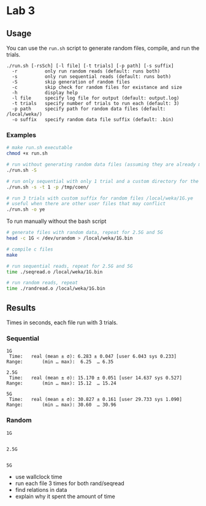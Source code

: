 # Lab 3

## Usage

You can use the `run.sh` script to generate random files, compile, and run the trials.

```text
./run.sh [-rsSch] [-l file] [-t trials] [-p path] [-s suffix]
  -r          only run random reads (default: runs both)
  -s          only run sequential reads (default: runs both)
  -S          skip generation of random files
  -c          skip check for random files for existance and size
  -h          display help
  -l file     specify log file for output (default: output.log)
  -t trials   specify number of trials to run each (default: 3)
  -p path     specify path for random data files (default: /local/weka/)
  -o suffix   specify random data file suffix (default: .bin)
```

### Examples

```bash
# make run.sh executable
chmod +x run.sh

# run without generating random data files (assuming they are already made)
./run.sh -S

# run only sequential with only 1 trial and a custom directory for the random files
./run.sh -s -t 1 -p /tmp/coen/

# run 3 trials with custom suffix for random files /local/weka/1G.ye
# useful when there are other user files that may conflict
./run.sh -o ye
```

To run manually without the bash script

```bash
# generate files with random data, repeat for 2.5G and 5G
head -c 1G < /dev/urandom > /local/weka/1G.bin

# compile c files
make

# run sequential reads, repeat for 2.5G and 5G
time ./seqread.o /local/weka/1G.bin

# run random reads, repeat
time ./randread.o /local/weka/1G.bin
```

## Results

Times in seconds, each file run with 3 trials.

### Sequential

```text
1G
 Time:   real (mean ± σ): 6.283 ± 0.047 [user 6.043 sys 0.233]
Range:       (min … max):  6.25  … 6.35

2.5G
 Time:   real (mean ± σ): 15.170 ± 0.051 [user 14.637 sys 0.527]
Range:       (min … max): 15.12  … 15.24

5G
 Time:   real (mean ± σ): 30.827 ± 0.161 [user 29.733 sys 1.090]
Range:       (min … max): 30.60  … 30.96
```

### Random

```text
1G


2.5G


5G

```

* use wallclock time
* run each file 3 times for both rand/seqread
* find relations in data
* explain why it spent the amount of time

